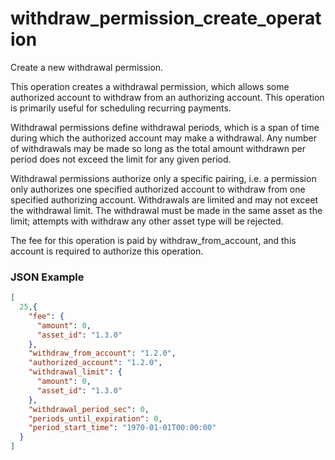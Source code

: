 # withdraw_permission_create_operation

Create a new withdrawal permission.

This operation creates a withdrawal permission, which allows some authorized account to withdraw from an authorizing account. This operation is primarily useful for scheduling recurring payments.

Withdrawal permissions define withdrawal periods, which is a span of time during which the authorized account may make a withdrawal. Any number of withdrawals may be made so long as the total amount withdrawn per period does not exceed the limit for any given period.

Withdrawal permissions authorize only a specific pairing, i.e. a permission only authorizes one specified authorized account to withdraw from one specified authorizing account. Withdrawals are limited and may not exceet the withdrawal limit. The withdrawal must be made in the same asset as the limit; attempts with withdraw any other asset type will be rejected.

The fee for this operation is paid by withdraw_from_account, and this account is required to authorize this operation.

### JSON Example

```json
[
  25,{
    "fee": {
      "amount": 0,
      "asset_id": "1.3.0"
    },
    "withdraw_from_account": "1.2.0",
    "authorized_account": "1.2.0",
    "withdrawal_limit": {
      "amount": 0,
      "asset_id": "1.3.0"
    },
    "withdrawal_period_sec": 0,
    "periods_until_expiration": 0,
    "period_start_time": "1970-01-01T00:00:00"
  }
]
```